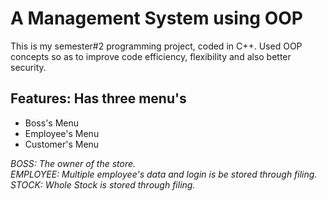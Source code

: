 # A Management System using OOP
This is my semester#2 programming project, coded in C++. Used OOP concepts so as to improve code efficiency, flexibility and also better security.

## Features: Has three menu's
- Boss's Menu 
- Employee's Menu
- Customer's Menu

*BOSS: The owner of the store.  
EMPLOYEE: Multiple employee's data and login is be stored through filing.  
STOCK: Whole Stock is stored through filing.*

